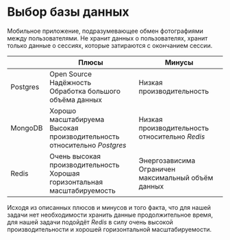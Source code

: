 # Выбор базы данных

Мобильное приложение, подразумевающее обмен фотографиями между пользователями. Не хранит данных о пользователях, хранит только данные о сессиях, которые затираются с окончанием сессии.

|          | Плюсы                                                                        | Минусы                                                 |
| -------- | ---------------------------------------------------------------------------- | ------------------------------------------------------ |
| Postgres | Open Source<br/>Надёжность<br/>Обработка большого объёма данных              | Низкая производительность                              |
| MongoDB  | Хорошо масштабируема<br/>Высокая производительность относительно *Postgres*  | Низкая производительность относительно *Redis*         |
| Redis    | Очень высокая производительность<br/>Хорошая горизонтальная масштабируемость | Энергозависима<br/>Ограничен максимальный объём данных |

Исходя из описанных плюсов и минусов и того факта, что для нашей задачи нет необходимости хранить данные продолжительное время, для нашей задачи подойдёт *Redis* в силу очень высокой производительности и хорошей горизонтальной масштабируемости.


